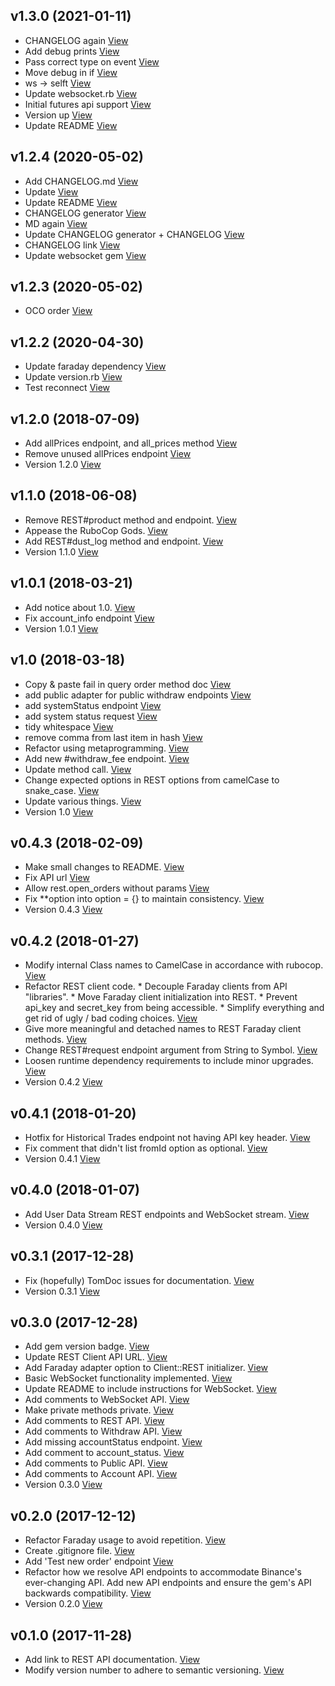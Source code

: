 ## v1.3.0 (2021-01-11)

*  CHANGELOG again [View](https://github.com/hackhowtofaq/binance/commit/fcedc19bf3ed805a70878682357b4160b8a5e995)
*  Add debug prints [View](https://github.com/hackhowtofaq/binance/commit/13e6f129ad28b72d7f458155731baaf6459af082)
*  Pass correct type on event [View](https://github.com/hackhowtofaq/binance/commit/08506abcc8dab92f3205d5d5c1e0d84f492ab7ac)
*  Move debug in if [View](https://github.com/hackhowtofaq/binance/commit/2aceff18cb6b0e453d3eea3ccb34e8da8e3f24dd)
*  ws -> selft [View](https://github.com/hackhowtofaq/binance/commit/efab67f004f93b51ce983f00dcdc605b12b8cb46)
*  Update websocket.rb [View](https://github.com/hackhowtofaq/binance/commit/19674174e2e845dd4fc71d5f8035d222e8eda05e)
*  Initial futures api support [View](https://github.com/hackhowtofaq/binance/commit/e0f9f4c593c8d9a83591ff9095767969ae6f5f82)
*  Version up [View](https://github.com/hackhowtofaq/binance/commit/ecabf989127f1cb5702a408b841cc43f68472f30)
*  Update README [View](https://github.com/hackhowtofaq/binance/commit/24a4021959535f7d4563f637d68296c6328c0d2e)


## v1.2.4 (2020-05-02)

*  Add CHANGELOG.md [View](https://github.com/hackhowtofaq/binance/commit/5e2ff7aaaa2107fb2d21d08c3595bbd6010b31cf)
*  Update [View](https://github.com/hackhowtofaq/binance/commit/70b50d1f94b38959f7d3fa11608f29de57156e01)
*  Update README [View](https://github.com/hackhowtofaq/binance/commit/15b862b633e836a88f5ca6bc4f5871bef2489a7d)
*  CHANGELOG generator [View](https://github.com/hackhowtofaq/binance/commit/048637c9c55df03973d1f66dda5231f6f924cb35)
*  MD again [View](https://github.com/hackhowtofaq/binance/commit/8e4e01a457b108402db22e54fe360694c4e917e6)
*  Update CHANGELOG generator + CHANGELOG [View](https://github.com/hackhowtofaq/binance/commit/b82dd5528c1f07504d6b6576fc7143ae504e5af0)
*  CHANGELOG link [View](https://github.com/hackhowtofaq/binance/commit/6424b7ac9c933a382d3188afe340e0627bb4dd79)
*  Update websocket gem [View](https://github.com/hackhowtofaq/binance/commit/a4d6a71717abd4e87cf017e12b6b3dcf4c68994c)


## v1.2.3 (2020-05-02)

*  OCO order [View](https://github.com/hackhowtofaq/binance/commit/b480e5dcbff9683ac09627aa8b9b08b2ddd2adeb)


## v1.2.2 (2020-04-30)

*  Update faraday dependency [View](https://github.com/hackhowtofaq/binance/commit/9e68633254b0519b258cda32a63cbb57b2bec88e)
*  Update version.rb [View](https://github.com/hackhowtofaq/binance/commit/17aba6f1c28dc012c9ec6298a4d2e383a114087e)
*  Test reconnect [View](https://github.com/hackhowtofaq/binance/commit/2a038689cf002f259ef577d814d696cf3335063c)


## v1.2.0 (2018-07-09)

*  Add allPrices endpoint, and all_prices method [View](https://github.com/hackhowtofaq/binance/commit/53410ea16118d56e28b8830f48f795e8688a1b66)
*  Remove unused allPrices endpoint [View](https://github.com/hackhowtofaq/binance/commit/e177739734829c7285890ed86152ed67dd077899)
*  Version 1.2.0 [View](https://github.com/hackhowtofaq/binance/commit/dcf17359c894cc2891d22f40284a1c7e18163011)


## v1.1.0 (2018-06-08)

*  Remove REST#product method and endpoint. [View](https://github.com/hackhowtofaq/binance/commit/be6996a0165b0248110e90a60dc4f192534ac999)
*  Appease the RuboCop Gods. [View](https://github.com/hackhowtofaq/binance/commit/5cc73fe8ff78b1c2fd1d140459bb5423abbeaa52)
*  Add REST#dust_log method and endpoint. [View](https://github.com/hackhowtofaq/binance/commit/afdd4b914fbaa493306657e2abba4c5528fc7faa)
*  Version 1.1.0 [View](https://github.com/hackhowtofaq/binance/commit/f8ce47ccdf7a649094f6e45ab7ecc5a3998c789e)


## v1.0.1 (2018-03-21)

*  Add notice about 1.0. [View](https://github.com/hackhowtofaq/binance/commit/a521d6580086d2216c99dafac467302a333736a6)
*  Fix account_info endpoint [View](https://github.com/hackhowtofaq/binance/commit/4bdc9d1b56529f51f82e12f9dfc14692273c03c1)
*  Version 1.0.1 [View](https://github.com/hackhowtofaq/binance/commit/74fcf64794c9ca2c34e0641cd5ebc306744a0852)


## v1.0 (2018-03-18)

*  Copy & paste fail in query order method doc [View](https://github.com/hackhowtofaq/binance/commit/bdaa6f5be32bb382d0d2378bafe4a9b053f6fdf8)
*  add public adapter for public withdraw endpoints [View](https://github.com/hackhowtofaq/binance/commit/a8c828b4c59092bfa97abd9127d1e7ff7529f04a)
*  add systemStatus endpoint [View](https://github.com/hackhowtofaq/binance/commit/1ef034e50e7e28bcc8a8348c404874644edb1400)
*  add system status request [View](https://github.com/hackhowtofaq/binance/commit/c8184d749f3067c557cfa2a441a092e41f91de46)
*  tidy whitespace [View](https://github.com/hackhowtofaq/binance/commit/0522c2d6f007602d65a4a339581f1b1df63ffc19)
*  remove comma from last item in hash [View](https://github.com/hackhowtofaq/binance/commit/bb5a62e24a25b927e2a3cb633983d7c79b1165b5)
*  Refactor using metaprogramming. [View](https://github.com/hackhowtofaq/binance/commit/b0795eb9fdb12e632d87ae750bf77edb27983215)
*  Add new #withdraw_fee endpoint. [View](https://github.com/hackhowtofaq/binance/commit/b5d16bb4ebd75981e2e1bcc1c55c7d3053276921)
*  Update method call. [View](https://github.com/hackhowtofaq/binance/commit/6fb551f8f06e71919f9fb18126a0b614ca66ffe9)
*  Change expected options in REST options from camelCase to snake_case. [View](https://github.com/hackhowtofaq/binance/commit/110be291276d213af887c93ac6584cf4c9f9d090)
*  Update various things. [View](https://github.com/hackhowtofaq/binance/commit/3fe725dfa6598a68db8be6f3b172d76415b4a485)
*  Version 1.0 [View](https://github.com/hackhowtofaq/binance/commit/426d4f587c007122f5a1b1ef7ffd61d6672ab9c6)


## v0.4.3 (2018-02-09)

*  Make small changes to README. [View](https://github.com/hackhowtofaq/binance/commit/23533bb44bc2e4534950957fc1c7710c5db882f1)
*  Fix API url [View](https://github.com/hackhowtofaq/binance/commit/d46e8408cdd2ab9ebcd7ad4004f841916033e4cb)
*  Allow rest.open_orders without params [View](https://github.com/hackhowtofaq/binance/commit/3bb9856e154c381987c38e941e1f45c5dc322f5f)
*  Fix **option into option = {} to maintain consistency. [View](https://github.com/hackhowtofaq/binance/commit/b49d997aa26c94b81af1f46f095554566c603c41)
*  Version 0.4.3 [View](https://github.com/hackhowtofaq/binance/commit/a42985012a4d9eeb22357b8244c4233c6b7b7dba)


## v0.4.2 (2018-01-27)

*  Modify internal Class names to CamelCase in accordance with rubocop. [View](https://github.com/hackhowtofaq/binance/commit/099e0051e501366abef502e98adf4ad54d8b8f02)
*  Refactor REST client code. * Decouple Faraday clients from API "libraries". * Move Faraday client initialization into REST. * Prevent api_key and secret_key from being accessible. * Simplify everything and get rid of ugly / bad coding choices. [View](https://github.com/hackhowtofaq/binance/commit/c710bb0fa15136d2a6a203196ecac1da3a875961)
*  Give more meaningful and detached names to REST Faraday client methods. [View](https://github.com/hackhowtofaq/binance/commit/4d10da616f8ca2cb45734a92c04f6dbf94ef5ad7)
*  Change REST#request endpoint argument from String to Symbol. [View](https://github.com/hackhowtofaq/binance/commit/fffeca52868becbf6a0a144091c1d96ee9a4c0a3)
*  Loosen runtime dependency requirements to include minor upgrades. [View](https://github.com/hackhowtofaq/binance/commit/0b5d46688b32b9623e2aa9ab3c0e04685372951c)
*  Version 0.4.2 [View](https://github.com/hackhowtofaq/binance/commit/8400680c9249aeb3f9ee283f71cbdcfb1491bbe7)


## v0.4.1 (2018-01-20)

*  Hotfix for Historical Trades endpoint not having API key header. [View](https://github.com/hackhowtofaq/binance/commit/701a3065d28857122e3ff8458295a41da0e655ff)
*  Fix comment that didn't list fromId option as optional. [View](https://github.com/hackhowtofaq/binance/commit/701105f3f67dd16d4126d88f85a87defcb6ff28f)
*  Version 0.4.1 [View](https://github.com/hackhowtofaq/binance/commit/f8c1f067c89bca9a2804cdbd397ad0f738834ea1)


## v0.4.0 (2018-01-07)

*  Add User Data Stream REST endpoints and WebSocket stream. [View](https://github.com/hackhowtofaq/binance/commit/49faeb284fbd47d6f5154bd8344898ff169af382)
*  Version 0.4.0 [View](https://github.com/hackhowtofaq/binance/commit/5a5aa9f34a86674299b03f8669225c76f3d23fb1)


## v0.3.1 (2017-12-28)

*  Fix (hopefully) TomDoc issues for documentation. [View](https://github.com/hackhowtofaq/binance/commit/6377e7a74473a9f56e8829052c26a1e29eb7f004)
*  Version 0.3.1 [View](https://github.com/hackhowtofaq/binance/commit/844700870cb9df533a5a41e0b77d26aded2edd78)


## v0.3.0 (2017-12-28)

*  Add gem version badge. [View](https://github.com/hackhowtofaq/binance/commit/60984d3332d6ffd88783748af06eee26ea7d372e)
*  Update REST Client API URL. [View](https://github.com/hackhowtofaq/binance/commit/a2da6a8db3c169f7356b5143def5d9a6431a20b5)
*  Add Faraday adapter option to Client::REST initializer. [View](https://github.com/hackhowtofaq/binance/commit/22207287213164e038843740a618c2a88a8241c7)
*  Basic WebSocket functionality implemented. [View](https://github.com/hackhowtofaq/binance/commit/edb4161cb5e8d56eff9d929222fe72e7e809d94a)
*  Update README to include instructions for WebSocket. [View](https://github.com/hackhowtofaq/binance/commit/6f231fa34baef59984d69720c62e2eff3ec7017a)
*  Add comments to WebSocket API. [View](https://github.com/hackhowtofaq/binance/commit/5362b21b090321bea40cd9bbb24926f077281089)
*  Make private methods private. [View](https://github.com/hackhowtofaq/binance/commit/18f6c22150613651e8ebc6a77957df0b743a8ac4)
*  Add comments to REST API. [View](https://github.com/hackhowtofaq/binance/commit/97ab6ffdfb9a578bec7c42def6197a7b9b083391)
*  Add comments to Withdraw API. [View](https://github.com/hackhowtofaq/binance/commit/176f6b621bb98ef4416176703141fab3428e0deb)
*  Add missing accountStatus endpoint. [View](https://github.com/hackhowtofaq/binance/commit/7172d93383daca96b0f8460ed347b2dc9451bae5)
*  Add comment to account_status. [View](https://github.com/hackhowtofaq/binance/commit/1f0f4121443a25c26440b1defd5a9b933076fbc3)
*  Add comments to Public API. [View](https://github.com/hackhowtofaq/binance/commit/367c9b7fe0ff4900618931f65a1c923e652469d3)
*  Add comments to Account API. [View](https://github.com/hackhowtofaq/binance/commit/3c0eede310eeef0484273b9696991b8c7f53e438)
*  Version 0.3.0 [View](https://github.com/hackhowtofaq/binance/commit/54c3ffa3c455be53bf4a0a6cae86eb3ff0e69c66)


## v0.2.0 (2017-12-12)

*  Refactor Faraday usage to avoid repetition. [View](https://github.com/hackhowtofaq/binance/commit/8fcab18ab7591031f4260ec2949a6967d593c254)
*  Create .gitignore file. [View](https://github.com/hackhowtofaq/binance/commit/627ba2123d9a6b4d879744915baea0c6c03d6720)
*  Add 'Test new order' endpoint [View](https://github.com/hackhowtofaq/binance/commit/9419273ac7ede7ac2f2386734f9db8660b79d81d)
*  Refactor how we resolve API endpoints to accommodate Binance's ever-changing API. Add new API endpoints and ensure the gem's API backwards compatibility. [View](https://github.com/hackhowtofaq/binance/commit/8df8deb28580b7bc649c12e1cee2a33195f26056)
*  Version 0.2.0 [View](https://github.com/hackhowtofaq/binance/commit/6b56fddfffd58b24582874447c7a0ae7406eacb1)


## v0.1.0 (2017-11-28)

*  Add link to REST API documentation. [View](https://github.com/hackhowtofaq/binance/commit/728a02492d5aee5c79270b2ecd46256876e23898)
*  Modify version number to adhere to semantic versioning. [View](https://github.com/hackhowtofaq/binance/commit/727bddbe49262064a989e708b2dacbc2a1b67b0a)


